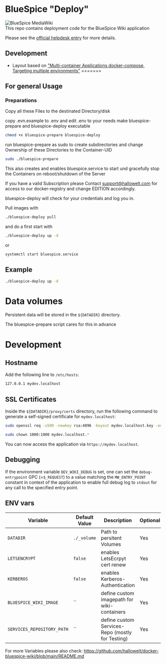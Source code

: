 # BlueSpice "Deploy"
<img style="display:block;margin:auto" src="https://bluespice.com/wp-content/uploads/2022/09/bluespice_logo.png" alt="BlueSpice MediaWiki" />
This repo contains deployment code for the BlueSpice Wiki application

Please see the [official helpdesk entry](https://en.wiki.bluespice.com/wiki/Setup:Installation_Guide/Docker) for more details.

## Development
- Layout based on ["Multi-container Applications docker-compose, Targeting multiple environments"](https://learn.microsoft.com/en-us/dotnet/architecture/microservices/multi-container-microservice-net-applications/multi-container-applications-docker-compose#targeting-multiple-environments)
=======
## For general Usage

### Preparations
Copy all these Files to the destinated Directory/disk

copy .evn.example to .env and edit .env to your needs
make bluespice-prepare and bluespice-deploy executable

```sh
chmod +x bluespice-prepare bluespice-deploy

```

run bluespice-prepare as sudo to create subdirectories and change Ownership of these Directories to the Container-UID

```sh
sudo ./bluespice-prepare
```

This also creates and enables  bluespice.service to start und gracefully stop the Containers on reboot/shutdown of the Server

If you have a valid Subscription please Contact support@hallowelt.com for access to our docker-registry and change EDITION accordingly.

bluespice-deploy will check for your credentials and log you in.

Pull images with
```sh
./bluespice-deploy pull
```

and do a first start with

```sh
./bluespice-deploy up -d
```
or 
```sh
systemctl start bluespice.service
```



## Example

```sh
./bluespice-deploy up -d
```

# Data volumes

Persistent data will be stored in the `${DATADIR}` directory.

The bluespice-prepare script cares for this in advance

# Development

## Hostname
Add the following line to `/etc/hosts`:

```sh
127.0.0.1 mydev.localhost
```

## SSL Certificates
Inside the `${DATADIR}/proxy/certs` directory, run the following command to generate a self-signed certificate for `mydev.localhost`:

```sh
sudo openssl req -x509 -newkey rsa:4096 -keyout mydev.localhost.key -out mydev.localhost.crt -sha256 -days 3650 -nodes -subj "/C=XX/ST=StateName/L=CityName/O=CompanyName/OU=CompanySectionName/CN=CommonNameOrHostname"

sudo chown 1000:1000 mydev.localhost.*
```

You can now access the application via `https://mydev.localhost`.

## Debugging
If the environment variable `DEV_WIKI_DEBUG` is set, one can set the `debug-entrypoint` GPC (=`$_REQUEST`) to a value matching the `MW_ENTRY_POINT` constant in context of the application to enable full debug log to `stdout` for any call to the specified entry point.

## ENV vars

| Variable                     | Default Value  | Description                                          | Optional |
|------------------------------|----------------|------------------------------------------------------|----------|
| `DATADIR`                    | `./_volume`    | Path to persitent Volumes                            | Yes      |
| `LETSENCRYPT`                | `false`        | enables LetsEcrpyt cert renew                        | Yes      |
| `KERBEROS`                   | `false`        | enables Kerberos-Authentication                      | Yes      |
| `BLUESPICE_WIKI_IMAGE`       | ``             | define custom imagepath for wiki-containers          | Yes      |
| `SERVICES_REPOSITORY_PATH`   | ``             | define custom Services-Repo (mostly for Testing)     | Yes      |


For more Variables please also check:
https://github.com/hallowelt/docker-bluespice-wiki/blob/main/README.md
